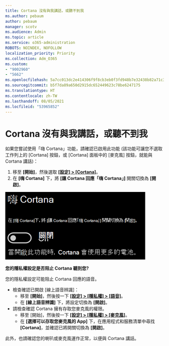 ```yaml
---
title: Cortana 沒有與我講話，或聽不到我
ms.author: pebaum
author: pebaum
manager: scotv
ms.audience: Admin
ms.topic: article
ms.service: o365-administration
ROBOTS: NOINDEX, NOFOLLOW
localization_priority: Priority
ms.collection: Adm_O365
ms.custom:
- "9002960"
- "5662"
ms.openlocfilehash: 5a7cc013dc2e414306f9f8cb3eb0f3fd948b7e32438b82a71c31219b65a180e4
ms.sourcegitcommit: b5f7da89a650d2915dc652449623c78be6247175
ms.translationtype: HT
ms.contentlocale: zh-TW
ms.lasthandoff: 08/05/2021
ms.locfileid: "53965852"
---
```

# <a name="cortana-doesnt-talk-to-me-or-cant-hear-me"></a>Cortana 沒有與我講話，或聽不到我

如果您嘗試使用「嗨 Cortana」功能，請確認已啟用此功能 (該功能可讓您不選取工作列上的 [Cortana] 按鈕，或 [Cortana] 面板中的 [麥克風] 按鈕，就能與 Cortana 講話)：

1. 移至 **[開始]**，然後選取 **[[設定] > [Cortana]](ms-settings:cortana?activationSource=GetHelp)**。
2. 在 **[嗨 Cortana]** 下，將 **[讓 Cortana 回應「嗨 Cortana」]** 開關切換為 **[開啟]**。

![嗨 Cortana](media/hey-cortana.png)

**您的隱私權設定是否阻止 Cortana 聽到您?**

您的隱私權設定可能阻止 Cortana 回應的語音。
- 檢查確認已開啟 [線上語音辨識]：
    - 移至 **[開始]**，然後按一下 **[[設定] > [隱私權] > [語音]](ms-settings:privacy-speech?activationSource=GetHelp)**。
    - 在 **[線上語音辨識]** 下，將設定切換為 **[開啟]**。
- 請檢查確認 Cortana 擁有存取您麥克風的權限。 
    - 移至 [開始]，然後按一下 **[[設定] > [隱私權] > [麥克風]](ms-settings:privacy-microphone?activationSource=GetHelp)**。
    - 在 **[選擇可以存取您麥克風的 App]** 下，在應用程式和服務清單中尋找 **[Cortana]**，並確認已將開關切換為 **[開啟]**。

此外，也請確認您的喇叭或麥克風運作正常，以便與 Cortana 講話。
